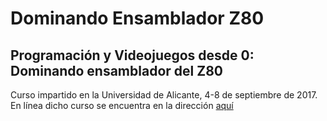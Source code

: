 # Dominando Ensamblador Z80
## Programación y Videojuegos desde 0: Dominando ensamblador del Z80
Curso impartido en la Universidad de Alicante, 4-8 de septiembre de 2017. En línea dicho curso se encuentra en la dirección [aquí](https://www.youtube.com/user/ronaldoCheesetea/playlists)
